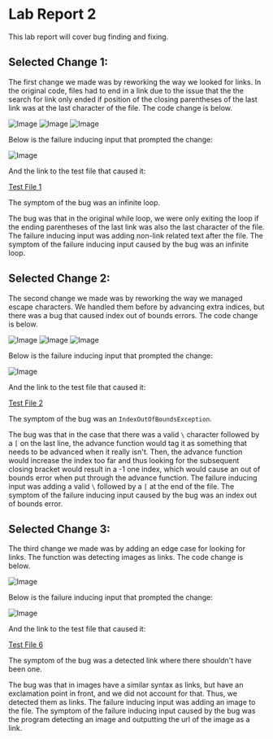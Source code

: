 # Lab Report 2

This lab report will cover bug finding and fixing.

## Selected Change 1:

The first change we made was by reworking the way we looked for links. In the original code, files had to end in a link due to the issue that the the search for link only ended if position of the closing parentheses of the last link was at the last character of the file. The code change is below.

![Image](images/Lab2_change2_1.png)
![Image](images/Lab2_change2_2.png)
![Image](images/Lab2_change2_3.png)

Below is the failure inducing input that prompted the change:

![Image](images/Lab2_edit1.png)

And the link to the test file that caused it:

[Test File 1](https://github.com/JessalynWang/markdown-parse/blob/main/test-mark1.md)

The symptom of the bug was an infinite loop.

The bug was that in the original while loop, we were only exiting the loop if the ending parentheses of the last link was also the last character of the file. The failure inducing input was adding non-link related text after the file. The symptom of the failure inducing input caused by the bug was an infinite loop.

## Selected Change 2:

The second change we made was by reworking the way we managed escape characters. We handled them before by advancing extra indices, but there was a bug that caused index out of bounds errors. The code change is below.

![Image](images/Lab2_change3_1.png)
![Image](images/Lab2_change3_2.png)
![Image](images/Lab2_change3_3.png)

Below is the failure inducing input that prompted the change:

![Image](images/Lab2_bug2.png)

And the link to the test file that caused it:

[Test File 2](https://github.com/JessalynWang/markdown-parse/blob/main/test-mark2.md)

The symptom of the bug was an `IndexOutOfBoundsException`.

The bug was that in the case that there was a valid `\` character followed by a `[` on the last line, the advance function would tag it as something that needs to be advanced when it really isn't. Then, the advance function would increase the index too far and thus looking for the subsequent closing bracket would result in a -1 one index, which would cause an out of bounds error when put through the advance function. The failure inducing input was adding a valid `\` followed by a `[` at the end of the file. The symptom of the failure inducing input caused by the bug was an index out of bounds error.

## Selected Change 3:

The third change we made was by adding an edge case for looking for links. The function was detecting images as links. The code change is below.

![Image](images/Lab2_change4.png)

Below is the failure inducing input that prompted the change:

![Image](images/Lab2_edit2.png)

And the link to the test file that caused it:

[Test File 6](https://github.com/JessalynWang/markdown-parse/blob/main/test-file6.md)

The symptom of the bug was a detected link where there shouldn't have been one.

The bug was that in images have a similar syntax as links, but have an exclamation point in front, and we did not account for that. Thus, we detected them as links. The failure inducing input was adding an image to the file. The symptom of the failure inducing input caused by the bug was the program detecting an image and outputting the url of the image as a link.

